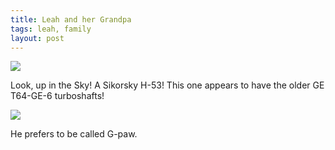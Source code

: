 ```yaml
---
title: Leah and her Grandpa
tags: leah, family
layout: post
---
```

<img src="http://photos.fuzzymonk.com/blog/image/595/IMG_6161.JPG" class="photo" />

Look, up in the Sky!  A Sikorsky H-53! This one appears to have the older GE T64-GE-6 turboshafts!



<img src="http://photos.fuzzymonk.com/blog/image/595/IMG_6164.JPG" class="photo" />

He prefers to be called G-paw.
